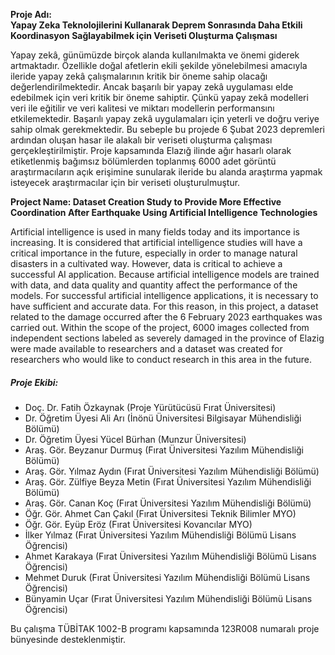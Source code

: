 **Proje Adı:  
Yapay Zeka Teknolojilerini Kullanarak Deprem Sonrasında Daha Etkili Koordinasyon Sağlayabilmek için Veriseti Oluşturma Çalışması**

Yapay zekâ, günümüzde birçok alanda kullanılmakta ve önemi giderek artmaktadır. Özellikle doğal afetlerin ekili şekilde yönelebilmesi amacıyla ileride yapay zekâ çalışmalarının kritik bir öneme sahip olacağı değerlendirilmektedir. Ancak başarılı bir yapay zekâ uygulaması elde edebilmek için veri kritik bir öneme sahiptir. Çünkü yapay zekâ modelleri veri ile eğitilir ve veri kalitesi ve miktarı modellerin performansını etkilemektedir. Başarılı yapay zekâ uygulamaları için yeterli ve doğru veriye sahip olmak gerekmektedir. Bu sebeple bu projede 6 Şubat 2023 depremleri ardından oluşan hasar ile alakalı bir veriseti oluşturma çalışması gerçekleştirilmiştir. Proje kapsamında Elazığ ilinde ağır hasarlı olarak etiketlenmiş bağımsız bölümlerden toplanmış 6000 adet görüntü araştırmacıların açık erişimine sunularak ileride bu alanda araştırma yapmak isteyecek araştırmacılar için bir veriseti oluşturulmuştur.

**Project Name: 
Dataset Creation Study to Provide More Effective Coordination After Earthquake Using Artificial Intelligence Technologies**

Artificial intelligence is used in many fields today and its importance is increasing. It is considered that artificial intelligence studies will have a critical importance in the future, especially in order to manage natural disasters in a cultivated way. However, data is critical to achieve a successful AI application. Because artificial intelligence models are trained with data, and data quality and quantity affect the performance of the models. For successful artificial intelligence applications, it is necessary to have sufficient and accurate data. For this reason, in this project, a dataset related to the damage occurred after the 6 February 2023 earthquakes was carried out. Within the scope of the project, 6000 images collected from independent sections labeled as severely damaged in the province of Elazig were made available to researchers and a dataset was created for researchers who would like to conduct research in this area in the future.

##### Proje Ekibi: 
- Doç. Dr. Fatih Özkaynak (Proje Yürütücüsü Fırat Üniversitesi)
- Dr. Öğretim Üyesi Ali Arı (İnönü Üniversitesi Bilgisayar Mühendisliği Bölümü) 
- Dr. Öğretim Üyesi Yücel Bürhan (Munzur Üniversitesi)
- Araş. Gör. Beyzanur Durmuş (Fırat Üniversitesi Yazılım Mühendisliği Bölümü)
- Araş. Gör. Yılmaz Aydın (Fırat Üniversitesi Yazılım Mühendisliği Bölümü)
- Araş. Gör. Zülfiye Beyza Metin (Fırat Üniversitesi Yazılım Mühendisliği Bölümü)
- Araş. Gör. Canan Koç (Fırat Üniversitesi Yazılım Mühendisliği Bölümü)
- Öğr. Gör. Ahmet Can Çakıl (Fırat Üniversitesi Teknik Bilimler MYO)
- Öğr. Gör. Eyüp Eröz (Fırat Üniversitesi Kovancılar MYO)
- İlker Yılmaz (Fırat Üniversitesi Yazılım Mühendisliği Bölümü Lisans Öğrencisi)
- Ahmet Karakaya (Fırat Üniversitesi Yazılım Mühendisliği Bölümü Lisans Öğrencisi) 
- Mehmet Duruk (Fırat Üniversitesi Yazılım Mühendisliği Bölümü Lisans Öğrencisi)
- Bünyamin Uçar (Fırat Üniversitesi Yazılım Mühendisliği Bölümü Lisans Öğrencisi)


Bu çalışma TÜBİTAK 1002-B programı kapsamında 123R008 numaralı proje bünyesinde desteklenmiştir.